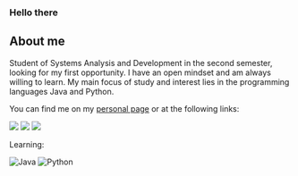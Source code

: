 ### Hello there

			
   <section id="About me">
			<h2>About me</h2>
			<p>Student of Systems Analysis and Development in the second semester, looking for my first opportunity. I have an open mindset and am always willing to learn. My main focus of study and interest lies in the programming languages Java and Python.</p>
		</section>


 You can find me on my [personal page](https://github.com/gcost4) or at the following links:


 <div align="left">
    <a href="https://www.instagram.com/gcost4/"><img src="https://img.shields.io/badge/Instagram-E4405F?style=for-the-badge&logo=instagram&logoColor=white" /></a>
    <a href="https://twitter.com/gucosta24"><img src="https://img.shields.io/badge/Twitter-1DA1F2?style=for-the-badge&logo=twitter&logoColor=white" /></a>
    <a href="https://www.linkedin.com/in/guucoostaa/"><img src="https://img.shields.io/badge/LinkedIn-0077B5?style=for-the-badge&logo=linkedin&logoColor=white" /></a>    
</div>



Learning:
<p
<img alt="HTML5" src="https://img.shields.io/badge/html5-%23E34F26.svg?&style=for-the-badge&logo=html5&logoColor=white"/>
<img alt="Java" src="https://img.shields.io/badge/Java-ED8B00?style=for-the-badge&logo=java&logoColor=white"/>
<img alt="Python" src="https://img.shields.io/badge/python-%2314354C.svg?&style=for-the-badge&logo=python&logoColor=white"/>




          
           
          
